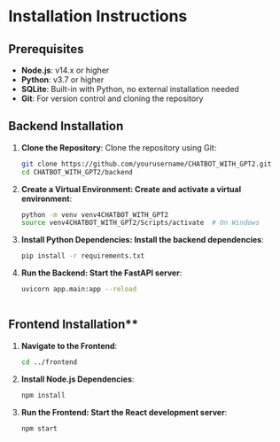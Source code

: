 # Installation Instructions

## Prerequisites

- **Node.js**: v14.x or higher
- **Python**: v3.7 or higher
- **SQLite**: Built-in with Python, no external installation needed
- **Git**: For version control and cloning the repository

## Backend Installation

1. **Clone the Repository**:
   Clone the repository using Git:

   ```bash
   git clone https://github.com/yourusername/CHATBOT_WITH_GPT2.git
   cd CHATBOT_WITH_GPT2/backend

2. **Create a Virtual Environment: Create and activate a virtual environment**:

    ```bash
    python -m venv venv4CHATBOT_WITH_GPT2
    source venv4CHATBOT_WITH_GPT2/Scripts/activate  # On Windows

4. **Install Python Dependencies: Install the backend dependencies**:

    ```bash
    pip install -r requirements.txt


5. **Run the Backend: Start the FastAPI server**:

    ```bash
    uvicorn app.main:app --reload



## Frontend Installation**

1. **Navigate to the Frontend**:

    ```bash
    cd ../frontend

2. **Install Node.js Dependencies**:

    ```bash
    npm install


3. **Run the Frontend: Start the React development server**:

    ```bash
    npm start
